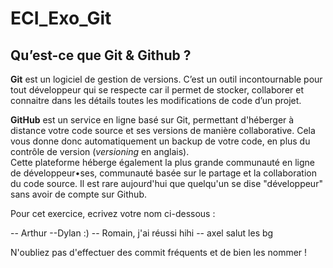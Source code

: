 # ECI_Exo_Git
## Qu’est-ce que Git & Github ?
**Git** est un logiciel de gestion de versions. C’est un outil incontournable pour tout développeur qui se respecte car il permet de stocker, collaborer et connaitre dans les détails toutes les modifications de code d’un projet.

**GitHub** est un service en ligne basé sur Git, permettant d'héberger à distance votre code source et ses versions de manière collaborative. Cela vous donne donc automatiquement un backup de votre code, en plus du contrôle de version (*versioning* en anglais).  
Cette plateforme héberge également la plus grande communauté en ligne de développeur•ses, communauté basée sur le partage et la collaboration du code source.  Il est rare aujourd'hui que quelqu'un se dise "développeur" sans avoir de compte sur Github.

Pour cet exercice, ecrivez votre nom ci-dessous :

-- Arthur
--Dylan :)
-- Romain, j'ai réussi hihi
-- axel salut les bg


N'oubliez pas d'effectuer des commit fréquents et de bien les nommer !
